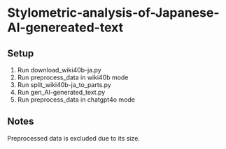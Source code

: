 # Stylometric-analysis-of-Japanese-AI-genereated-text
## Setup
1. Run download_wiki40b-ja.py
2. Run preprocess_data in wiki40b mode
3. Run split_wiki40b-ja_to_parts.py
4. Run gen_AI-generated_text.py
5. Run preprocess_data in chatgpt4o mode

## Notes
Preprocessed data is excluded due to its size.